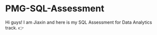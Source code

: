 # PMG-SQL-Assessment
Hi guys! I am Jiaxin and here is my SQL Assessment for Data Analytics track. 
:point_right: 
